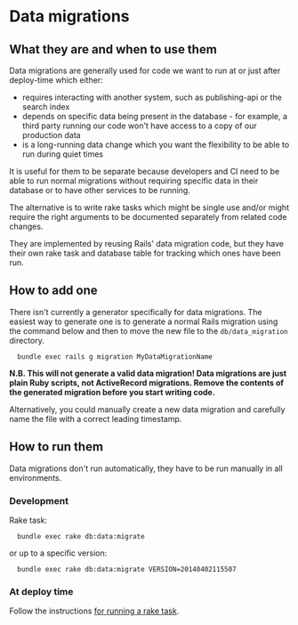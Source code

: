# Data migrations

## What they are and when to use them

Data migrations are generally used for code we want to run at or just after
deploy-time which either:
* requires interacting with another system, such as publishing-api or the search
  index
* depends on specific data being present in the database - for example, a third
  party running our code won't have access to a copy of our production data
* is a long-running data change which you want the flexibility to be able to run
  during quiet times

It is useful for them to be separate because developers and CI need to be able
to run normal migrations without requiring specific data in their database or to
have other services to be running.

The alternative is to write rake tasks which might be single use and/or might
require the right arguments to be documented separately from related code
changes.

They are implemented by reusing Rails' data migration code, but they have their
own rake task and database table for tracking which ones have been run.

## How to add one

There isn't currently a generator specifically for data migrations. The easiest way to
generate one is to generate a normal Rails migration using the command below and then
to move the new file to the `db/data_migration` directory.

```
  bundle exec rails g migration MyDataMigrationName
```

**N.B. This will not generate a valid data migration! Data migrations are just plain Ruby
scripts, not ActiveRecord migrations. Remove the contents of the generated migration before
you start writing code.**

Alternatively, you could manually create a new data migration and carefully name the file with
a correct leading timestamp.

## How to run them

Data migrations don't run automatically, they have to be run manually in all
environments.

### Development

Rake task:

```
  bundle exec rake db:data:migrate
```

or up to a specific version:

```
  bundle exec rake db:data:migrate VERSION=20140402115507
```

### At deploy time

Follow the instructions [for running a rake task](https://docs.publishing.service.gov.uk/manual/running-rake-tasks.html).
